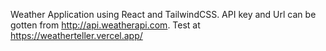 Weather Application using React and TailwindCSS. API key and Url can be gotten from http://api.weatherapi.com.
Test at https://weatherteller.vercel.app/